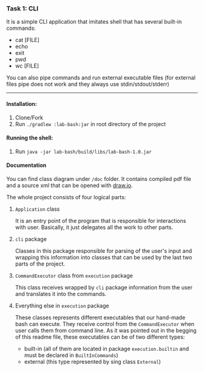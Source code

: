 ### Task 1: CLI

It is a simple CLI application that imitates shell that has several built-in commands:

* cat [FILE]
* echo
* exit
* pwd
* wc [FILE]

You can also pipe commands and run external executable files (for external files pipe does not work and they always use stdin/stdout/stderr)

---

#### Installation:

1. Clone/Fork
2. Run ```./gradlew :lab-bash:jar``` in root directory of the project

#### Running the shell:

1. Run ```java -jar lab-bash/build/libs/lab-bash-1.0.jar```

#### Documentation

You can find class diagram under `/doc` folder. It contains compiled pdf file and a source xml that can be opened with [draw.io](https://www.draw.io/).
 
The whole project consists of four logical parts:
1. `Application` class

   It is an entry point of the program that is responsible for interactions with user. Basically, it just delegates all the work to other parts.

2. `cli` package

   Classes in this package responsible for parsing of the user's input and wrapping this information into classes that can be used by the last two parts of the project.
   
3. `CommandExecutor` class from `execution` package

   This class receives wrapped by `cli` package information from the user and translates it into the commands.
    
4. Everything else in `execution` package
 
   These classes represents different executables that our hand-made bash can execute. They receive control from the `CommandExecutor` when user calls them from command line. As it was pointed out in the begging of this readme file, these executables can be of two different types:
   
   * built-in (all of them are located in package `execution.builtin` and must be declared in `BuiltInCommands`)
   * external (this type represented by sing class `External`)
   